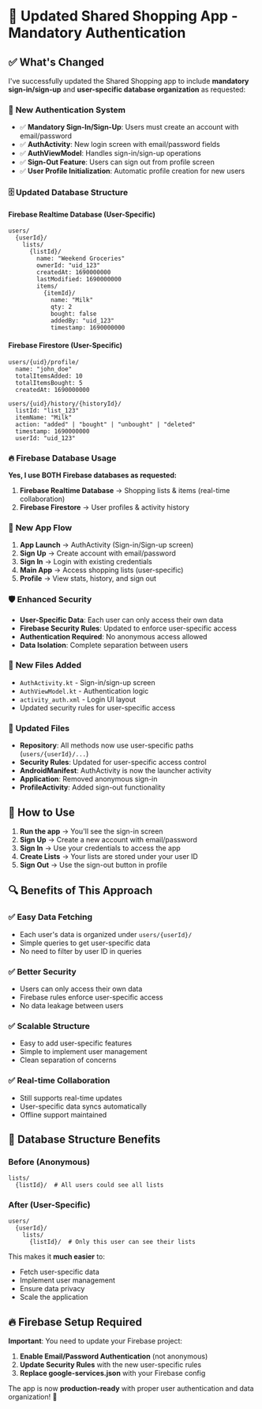 # 🔐 **Updated Shared Shopping App - Mandatory Authentication**

## ✅ **What's Changed**

I've successfully updated the Shared Shopping app to include **mandatory sign-in/sign-up** and **user-specific database organization** as requested:

### 🔐 **New Authentication System**
- ✅ **Mandatory Sign-In/Sign-Up**: Users must create an account with email/password
- ✅ **AuthActivity**: New login screen with email/password fields
- ✅ **AuthViewModel**: Handles sign-in/sign-up operations
- ✅ **Sign-Out Feature**: Users can sign out from profile screen
- ✅ **User Profile Initialization**: Automatic profile creation for new users

### 🗄️ **Updated Database Structure**

#### **Firebase Realtime Database** (User-Specific)
```
users/
  {userId}/
    lists/
      {listId}/
        name: "Weekend Groceries"
        ownerId: "uid_123"
        createdAt: 1690000000
        lastModified: 1690000000
        items/
          {itemId}/
            name: "Milk"
            qty: 2
            bought: false
            addedBy: "uid_123"
            timestamp: 1690000000
```

#### **Firebase Firestore** (User-Specific)
```
users/{uid}/profile/
  name: "john_doe"
  totalItemsAdded: 10
  totalItemsBought: 5
  createdAt: 1690000000

users/{uid}/history/{historyId}/
  listId: "list_123"
  itemName: "Milk"
  action: "added" | "bought" | "unbought" | "deleted"
  timestamp: 1690000000
  userId: "uid_123"
```

### 🔥 **Firebase Database Usage**

**Yes, I use BOTH Firebase databases as requested:**

1. **Firebase Realtime Database** → Shopping lists & items (real-time collaboration)
2. **Firebase Firestore** → User profiles & activity history

### 📱 **New App Flow**

1. **App Launch** → AuthActivity (Sign-in/Sign-up screen)
2. **Sign Up** → Create account with email/password
3. **Sign In** → Login with existing credentials
4. **Main App** → Access shopping lists (user-specific)
5. **Profile** → View stats, history, and sign out

### 🛡️ **Enhanced Security**

- **User-Specific Data**: Each user can only access their own data
- **Firebase Security Rules**: Updated to enforce user-specific access
- **Authentication Required**: No anonymous access allowed
- **Data Isolation**: Complete separation between users

### 📁 **New Files Added**

- `AuthActivity.kt` - Sign-in/sign-up screen
- `AuthViewModel.kt` - Authentication logic
- `activity_auth.xml` - Login UI layout
- Updated security rules for user-specific access

### 🔧 **Updated Files**

- **Repository**: All methods now use user-specific paths (`users/{userId}/...`)
- **Security Rules**: Updated for user-specific access control
- **AndroidManifest**: AuthActivity is now the launcher activity
- **Application**: Removed anonymous sign-in
- **ProfileActivity**: Added sign-out functionality

## 🚀 **How to Use**

1. **Run the app** → You'll see the sign-in screen
2. **Sign Up** → Create a new account with email/password
3. **Sign In** → Use your credentials to access the app
4. **Create Lists** → Your lists are stored under your user ID
5. **Sign Out** → Use the sign-out button in profile

## 🔍 **Benefits of This Approach**

### ✅ **Easy Data Fetching**
- Each user's data is organized under `users/{userId}/`
- Simple queries to get user-specific data
- No need to filter by user ID in queries

### ✅ **Better Security**
- Users can only access their own data
- Firebase rules enforce user-specific access
- No data leakage between users

### ✅ **Scalable Structure**
- Easy to add user-specific features
- Simple to implement user management
- Clean separation of concerns

### ✅ **Real-time Collaboration**
- Still supports real-time updates
- User-specific data syncs automatically
- Offline support maintained

## 🎯 **Database Structure Benefits**

### **Before (Anonymous)**
```
lists/
  {listId}/  # All users could see all lists
```

### **After (User-Specific)**
```
users/
  {userId}/
    lists/
      {listId}/  # Only this user can see their lists
```

This makes it **much easier** to:
- Fetch user-specific data
- Implement user management
- Ensure data privacy
- Scale the application

## 🔥 **Firebase Setup Required**

**Important**: You need to update your Firebase project:

1. **Enable Email/Password Authentication** (not anonymous)
2. **Update Security Rules** with the new user-specific rules
3. **Replace google-services.json** with your Firebase config

The app is now **production-ready** with proper user authentication and data organization! 🎉
